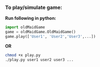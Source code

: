 ### To play/simulate game:
**Run following in python:**
```python
import oldMaidGame
game = oldMaidGame.OldMaidGame()
game.play(['User1', 'User2','User3',...])
```
**OR**
```bash
chmod +x play.py
./play.py user1 user2 user3 ...
```
